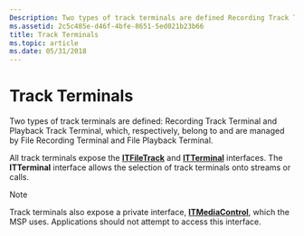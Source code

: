 ```yaml
---
Description: Two types of track terminals are defined Recording Track Terminal and Playback Track Terminal which respectively belong to and are managed by File Recording Terminal and File Playback Terminal.
ms.assetid: 2c5c485e-d46f-4bfe-8651-5ed021b23b66
title: Track Terminals
ms.topic: article
ms.date: 05/31/2018
---
```


# Track Terminals

Two types of track terminals are defined: Recording Track Terminal and Playback Track Terminal, which, respectively, belong to and are managed by File Recording Terminal and File Playback Terminal.

All track terminals expose the [**ITFileTrack**](/windows/desktop/api/tapi3if/nn-tapi3if-itfiletrack) and [**ITTerminal**](https://msdn.microsoft.com/library/ms732646(v=VS.85).aspx) interfaces. The **ITTerminal** interface allows the selection of track terminals onto streams or calls.

> [!Note]  
> Track terminals also expose a private interface, [**ITMediaControl**](/windows/desktop/api/tapi3if/nn-tapi3if-itmediacontrol), which the MSP uses. Applications should not attempt to access this interface.

 

 

 



